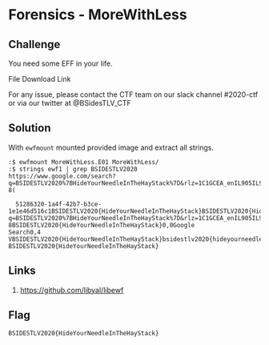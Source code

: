 # Forensics - MoreWithLess

## Challenge
You need some EFF in your life.

File Download Link

For any issue, please contact the CTF team on our slack channel #2020-ctf or
via our twitter at @BSidesTLV_CTF

## Solution
With `ewfmount` mounted provided image and extract all strings.

```
:$ ewfmount MoreWithLess.E01 MoreWithLess/
:$ strings ewf1 | grep BSIDESTLV2020
https://www.google.com/search?q=BSIDESTLV2020%7BHideYourNeedleInTheHayStack%7D&rlz=1C1GCEA_enIL905IL905&oq=BSIDESTLV2020%7BHideYourNeedleInTheHayStack%7D&aqs=chrome..69i57.515j0j7&sourceid=chrome&ie=UTF-8(

  51286320-1a4f-42b7-b3ce-1e1e46d516c1BSIDESTLV2020{HideYourNeedleInTheHayStack}BSIDESTLV2020{HideYourNeedleInTheHayStack}https://www.google.com/search?q=BSIDESTLV2020%7BHideYourNeedleInTheHayStack%7D&rlz=1C1GCEA_enIL905IL905&oq=BSIDESTLV2020%7BHideYourNeedleInTheHayStack%7D&aqs=chrome..69i57.515j0j7&sourceid=chrome&ie=UTF-8BSIDESTLV2020{HideYourNeedleInTheHayStack}0,0Google
Search0,4
VBSIDESTLV2020{HideYourNeedleInTheHayStack}bsidestlv2020{hideyourneedleinthehaystack}
BSIDESTLV2020{HideYourNeedleInTheHayStack}
```

## Links
1. https://github.com/libyal/libewf

## Flag
```
BSIDESTLV2020{HideYourNeedleInTheHayStack}
```

